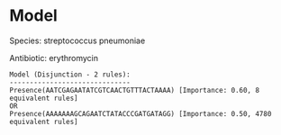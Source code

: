 
# Model

Species: streptococcus pneumoniae

Antibiotic: erythromycin

```
Model (Disjunction - 2 rules):
------------------------------
Presence(AATCGAGAATATCGTCAACTGTTTACTAAAA) [Importance: 0.60, 8 equivalent rules]
OR
Presence(AAAAAAAGCAGAATCTATACCCGATGATAGG) [Importance: 0.50, 4780 equivalent rules]

```


